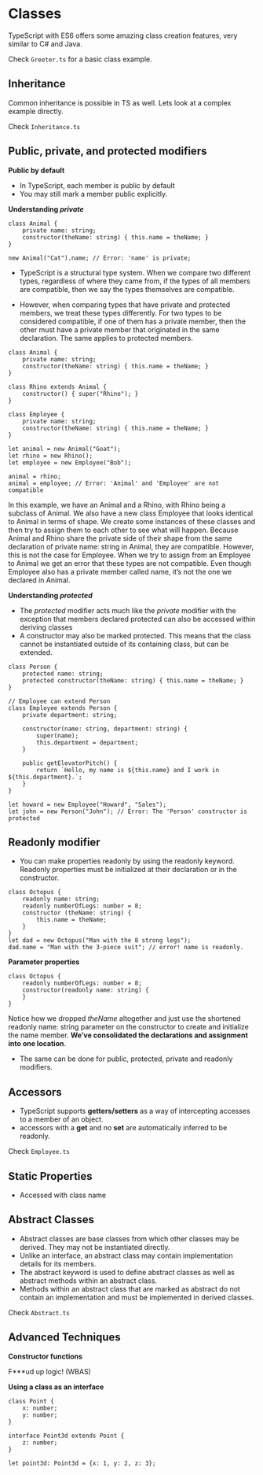 Classes
=====

TypeScript with ES6 offers some amazing class creation features, very similar to C# and Java.

Check 
`Greeter.ts`
for a basic class example.

Inheritance
----

Common inheritance is possible in TS as well. Lets look at a complex example directly.

Check
`Inheritance.ts`

Public, private, and protected modifiers
----

**Public by default**

- In TypeScript, each member is public by default
- You may still mark a member public explicitly.

**Understanding _private_**

```
class Animal {
    private name: string;
    constructor(theName: string) { this.name = theName; }
}

new Animal("Cat").name; // Error: 'name' is private;
```

- TypeScript is a structural type system. When we compare two different types, regardless of where they came from, if the types of all members are compatible, then we say the types themselves are compatible.

- However, when comparing types that have private and protected members, we treat these types differently. For two types to be considered compatible, if one of them has a private member, then the other must have a private member that originated in the same declaration. The same applies to protected members.

```
class Animal {
    private name: string;
    constructor(theName: string) { this.name = theName; }
}

class Rhino extends Animal {
    constructor() { super("Rhino"); }
}

class Employee {
    private name: string;
    constructor(theName: string) { this.name = theName; }
}

let animal = new Animal("Goat");
let rhino = new Rhino();
let employee = new Employee("Bob");

animal = rhino;
animal = employee; // Error: 'Animal' and 'Employee' are not compatible
```

In this example, we have an Animal and a Rhino, with Rhino being a subclass of Animal. We also have a new class Employee that looks identical to Animal in terms of shape. We create some instances of these classes and then try to assign them to each other to see what will happen. Because Animal and Rhino share the private side of their shape from the same declaration of private name: string in Animal, they are compatible. However, this is not the case for Employee. When we try to assign from an Employee to Animal we get an error that these types are not compatible. Even though Employee also has a private member called name, it’s not the one we declared in Animal.

**Understanding _protected_**

- The _protected_ modifier acts much like the _private_ modifier with the exception that members declared protected can also be accessed within deriving classes
- A constructor may also be marked protected. This means that the class cannot be instantiated outside of its containing class, but can be extended. 

```
class Person {
    protected name: string;
    protected constructor(theName: string) { this.name = theName; }
}

// Employee can extend Person
class Employee extends Person {
    private department: string;

    constructor(name: string, department: string) {
        super(name);
        this.department = department;
    }

    public getElevatorPitch() {
        return `Hello, my name is ${this.name} and I work in ${this.department}.`;
    }
}

let howard = new Employee("Howard", "Sales");
let john = new Person("John"); // Error: The 'Person' constructor is protected
```

Readonly modifier
----

- You can make properties readonly by using the readonly keyword. Readonly properties must be initialized at their declaration or in the constructor.

```
class Octopus {
    readonly name: string;
    readonly numberOfLegs: number = 8;
    constructor (theName: string) {
        this.name = theName;
    }
}
let dad = new Octopus("Man with the 8 strong legs");
dad.name = "Man with the 3-piece suit"; // error! name is readonly.
```

**Parameter properties**

```
class Octopus {
    readonly numberOfLegs: number = 8;
    constructor(readonly name: string) {
    }
}
```

Notice how we dropped _theName_ altogether and just use the shortened readonly name: string parameter on the constructor to create and initialize the name member. **We’ve consolidated the declarations and assignment into one location**.

-  The same can be done for public, protected, private and readonly modifiers.

Accessors
----

- TypeScript supports **getters/setters** as a way of intercepting accesses to a member of an object.
- accessors with a **get** and no **set** are automatically inferred to be readonly.

Check
`Employee.ts`

Static Properties
----

- Accessed with class name

Abstract Classes
----

- Abstract classes are base classes from which other classes may be derived. They may not be instantiated directly.
- Unlike an interface, an abstract class may contain implementation details for its members.
- The abstract keyword is used to define abstract classes as well as abstract methods within an abstract class.
- Methods within an abstract class that are marked as abstract do not contain an implementation and must be implemented in derived classes.

Check
`Abstract.ts`

Advanced Techniques
----

**Constructor functions**

F***ud up logic! (WBAS)

**Using a class as an interface**

```
class Point {
    x: number;
    y: number;
}

interface Point3d extends Point {
    z: number;
}

let point3d: Point3d = {x: 1, y: 2, z: 3};
```